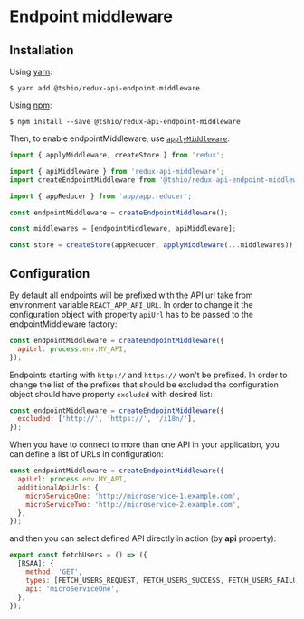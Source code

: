 # Endpoint middleware

## Installation

Using [yarn](https://yarnpkg.com/lang/en/):

    $ yarn add @tshio/redux-api-endpoint-middleware

Using [npm](https://www.npmjs.com/):

    $ npm install --save @tshio/redux-api-endpoint-middleware

Then, to enable endpointMiddleware, use [`applyMiddleware`](https://redux.js.org/api-reference/applymiddleware):

```js
import { applyMiddleware, createStore } from 'redux';

import { apiMiddleware } from 'redux-api-middleware';
import createEndpointMiddleware from '@tshio/redux-api-endpoint-middleware';

import { appReducer } from 'app/app.reducer';

const endpointMiddleware = createEndpointMiddleware();

const middlewares = [endpointMiddleware, apiMiddleware];

const store = createStore(appReducer, applyMiddleware(...middlewares));
```

## Configuration

By default all endpoints will be prefixed with the API url take from environment variable `REACT_APP_API_URL`.
In order to change it the configuration object with property `apiUrl` has to be passed to the endpointMiddleware
factory:

```js
const endpointMiddleware = createEndpointMiddleware({
  apiUrl: process.env.MY_API,
});
```

Endpoints starting with `http://` and `https://` won't be prefixed. In order to change the list of the prefixes that
should be excluded the configuration object should have property `excluded` with desired list:

```js
const endpointMiddleware = createEndpointMiddleware({
  excluded: ['http://', 'https://', '/i18n/'],
});
```

When you have to connect to more than one API in your application, you can define a list of URLs in configuration:

```js
const endpointMiddleware = createEndpointMiddleware({
  apiUrl: process.env.MY_API,
  additionalApiUrls: {
    microServiceOne: 'http://microservice-1.example.com',
    microServiceTwo: 'http://microservice-2.example.com',
  },
});
```

and then you can select defined API directly in action (by **api** property):

```js
export const fetchUsers = () => ({
  [RSAA]: {
    method: 'GET',
    types: [FETCH_USERS_REQUEST, FETCH_USERS_SUCCESS, FETCH_USERS_FAILURE],
    api: 'microServiceOne',
  },
});
```
